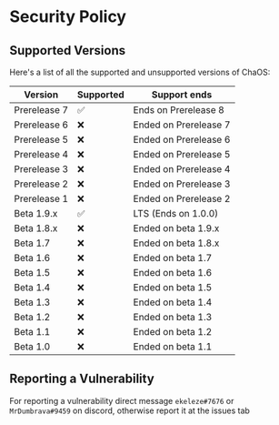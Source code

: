 # Security Policy

## Supported Versions

Here's a list of all the supported and unsupported versions of ChaOS:

| Version  | Supported              | Support ends |
| -------- | ---------------------- | ------------ |
| Prerelease 7 | :white_check_mark: | Ends on Prerelease 8
| Prerelease 6 | :x:                | Ended on Prerelease 7
| Prerelease 5 | :x:                | Ended on Prerelease 6
| Prerelease 4 | :x:                | Ended on Prerelease 5
| Prerelease 3 | :x:                | Ended on Prerelease 4
| Prerelease 2 | :x:                | Ended on Prerelease 3
| Prerelease 1 | :x:                | Ended on Prerelease 2
| Beta 1.9.x   | :white_check_mark: | LTS (Ends on 1.0.0)
| Beta 1.8.x   | :x:                | Ended on beta 1.9.x
| Beta 1.7     | :x:                | Ended on beta 1.8.x
| Beta 1.6     | :x:                | Ended on beta 1.7
| Beta 1.5     | :x:                | Ended on beta 1.6
| Beta 1.4     | :x:                | Ended on beta 1.5
| Beta 1.3     | :x:                | Ended on beta 1.4
| Beta 1.2     | :x:                | Ended on beta 1.3
| Beta 1.1     | :x:                | Ended on beta 1.2
| Beta 1.0     | :x:                | Ended on beta 1.1

## Reporting a Vulnerability

For reporting a vulnerability direct message ``ekeleze#7676`` or ``MrDumbrava#9459`` on discord, otherwise report it at the issues tab
